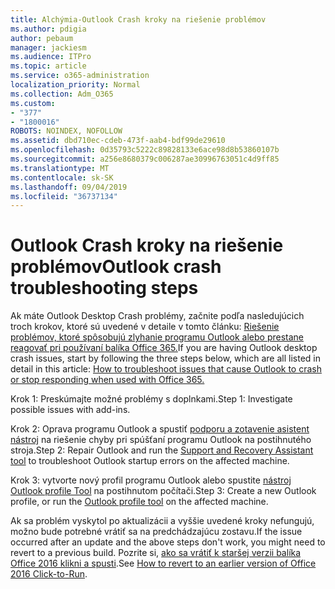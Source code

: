 ```yaml
---
title: Alchýmia-Outlook Crash kroky na riešenie problémov
ms.author: pdigia
author: pebaum
manager: jackiesm
ms.audience: ITPro
ms.topic: article
ms.service: o365-administration
localization_priority: Normal
ms.collection: Adm_O365
ms.custom:
- "377"
- "1800016"
ROBOTS: NOINDEX, NOFOLLOW
ms.assetid: dbd710ec-cdeb-473f-aab4-bdf99de29610
ms.openlocfilehash: 0d35793c5222c89828133e6ace98d8b53860107b
ms.sourcegitcommit: a256e8680379c006287ae30996763051c4d9ff85
ms.translationtype: MT
ms.contentlocale: sk-SK
ms.lasthandoff: 09/04/2019
ms.locfileid: "36737134"
---
```

# <a name="outlook-crash-troubleshooting-steps"></a><span data-ttu-id="883b6-102">Outlook Crash kroky na riešenie problémov</span><span class="sxs-lookup"><span data-stu-id="883b6-102">Outlook crash troubleshooting steps</span></span>

<span data-ttu-id="883b6-103">Ak máte Outlook Desktop Crash problémy, začnite podľa nasledujúcich troch krokov, ktoré sú uvedené v detaile v tomto článku: [Riešenie problémov, ktoré spôsobujú zlyhanie programu Outlook alebo prestane reagovať pri používaní balíka Office 365.](https://docs.microsoft.com/exchange/troubleshoot/outlook-crashes/crash-issues)</span><span class="sxs-lookup"><span data-stu-id="883b6-103">If you are having Outlook desktop crash issues, start by following the three steps below, which are all listed in detail in this article: [How to troubleshoot issues that cause Outlook to crash or stop responding when used with Office 365.](https://docs.microsoft.com/exchange/troubleshoot/outlook-crashes/crash-issues)</span></span>
  
<span data-ttu-id="883b6-104">Krok 1: Preskúmajte možné problémy s doplnkami.</span><span class="sxs-lookup"><span data-stu-id="883b6-104">Step 1: Investigate possible issues with add-ins.</span></span>
  
<span data-ttu-id="883b6-105">Krok 2: Oprava programu Outlook a spustiť [podporu a zotavenie asistent nástroj](https://aka.ms/SaRA-OutlookWontStart) na riešenie chyby pri spúšťaní programu Outlook na postihnutého stroja.</span><span class="sxs-lookup"><span data-stu-id="883b6-105">Step 2: Repair Outlook and run the [Support and Recovery Assistant tool](https://aka.ms/SaRA-OutlookWontStart) to troubleshoot Outlook startup errors on the affected machine.</span></span>
  
<span data-ttu-id="883b6-106">Krok 3: vytvorte nový profil programu Outlook alebo spustite [nástroj Outlook profile Tool](https://aka.ms/SaRA-OutlookSetupProfile) na postihnutom počítači.</span><span class="sxs-lookup"><span data-stu-id="883b6-106">Step 3: Create a new Outlook profile, or run the [Outlook profile tool](https://aka.ms/SaRA-OutlookSetupProfile) on the affected machine.</span></span>
  
<span data-ttu-id="883b6-107">Ak sa problém vyskytol po aktualizácii a vyššie uvedené kroky nefungujú, možno bude potrebné vrátiť sa na predchádzajúcu zostavu.</span><span class="sxs-lookup"><span data-stu-id="883b6-107">If the issue occurred after an update and the above steps don't work, you might need to revert to a previous build.</span></span> <span data-ttu-id="883b6-108">Pozrite si, [ako sa vrátiť k staršej verzii balíka Office 2016 klikni a spusti](https://support.microsoft.com/help/2770432).</span><span class="sxs-lookup"><span data-stu-id="883b6-108">See [How to revert to an earlier version of Office 2016 Click-to-Run](https://support.microsoft.com/help/2770432).</span></span>
  